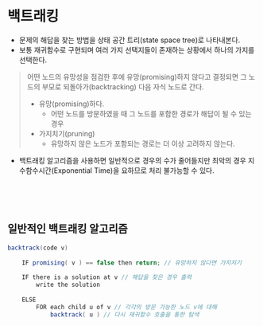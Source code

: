 # 백트래킹

* 문제의 해답을 찾는 방법을 상태 공간 트리(state space tree)로 나타내본다.
* 보통 재귀함수로 구현되며 여러 가지 선택지들이 존재하는 상황에서 하나의 가지를 선택한다.

> 어떤 노드의 유망성을 점검한 후에 유망(promising)하지 않다고 결정되면 그 노드의 부모로 되돌아가(backtracking) 다음 자식 노드로 간다.
>
> * 유망(promising)하다.
>   * 어떤 노드를 방문하였을 때 그 노드를 포함한 경로가 해답이 될 수 있는 경우
> * 가지치기(pruning)
>   * 유망하지 않은 노드가 포함되는 경로는 더 이상 고려하지 않는다.

* 백트래킹 알고리즘을 사용하면 일반적으로 경우의 수가 줄어들지만 최악의 경우 지수함수시간(Exponential Time)을 요하므로 처리 불가능할 수 있다.

​           

​            

## 일반적인 백트래킹 알고리즘

````java
backtrack(code v)
	
	IF promising( v ) == false then return; // 유망하지 않다면 가지치기
	
	IF there is a solution at v // 해답을 찾은 경우 출력
		write the solution
		
	ELSE
		FOR each child u of v // 각각의 방문 가능한 노드 v에 대해
			backtrack( u ) // 다시 재귀함수 호출을 통한 탐색
	
````

